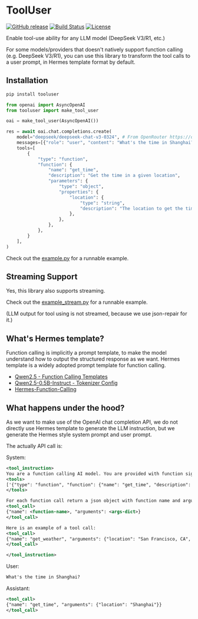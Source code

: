 # ToolUser

[![GitHub release](https://img.shields.io/github/v/release/BeautyyuYanli/tooluser?label=Version&style=flat-square)](https://github.com/BeautyyuYanli/tooluser/releases) [![Build Status](https://img.shields.io/github/actions/workflow/status/BeautyyuYanli/tooluser/publish.yaml?style=flat-square&logo=github-actions&logoColor=white)](https://github.com/BeautyyuYanli/tooluser/actions/workflows/publish.yaml) [![License](https://img.shields.io/badge/License-Apache_2.0-blue?style=flat-square&logo=apache&logoColor=white)](https://github.com/BeautyyuYanli/tooluser/blob/main/LICENSE)

Enable tool-use ability for any LLM model (DeepSeek V3/R1, etc.)

For some models/providers that doesn't natively support function calling (e.g. DeepSeek V3/R1), you can use this library to transform the tool calls to a user prompt, in Hermes template format by default.

## Installation

```bash
pip install tooluser
```

```python
from openai import AsyncOpenAI
from tooluser import make_tool_user

oai = make_tool_user(AsyncOpenAI())

res = await oai.chat.completions.create(
    model="deepseek/deepseek-chat-v3-0324", # From OpenRouter https://openrouter.ai/deepseek/deepseek-chat-v3-0324
    messages=[{"role": "user", "content": "What's the time in Shanghai?"}],
    tools=[
        {
            "type": "function",
            "function": {
                "name": "get_time",
                "description": "Get the time in a given location",
                "parameters": {
                    "type": "object",
                    "properties": {
                        "location": {
                            "type": "string",
                            "description": "The location to get the time for",
                        },
                    },
                },
            },
        }
    ],
)
```

Check out the [example.py](example.py) for a runnable example.

## Streaming Support

Yes, this library also supports streaming.

Check out the [example_stream.py](example_stream.py) for a runnable example.

(LLM output for tool using is not streamed, because we use json-repair for it.)

## What's Hermes template?

Function calling is implicitly a prompt template, to make the model understand how to output the structured response as we want. Hermes template is a widely adopted prompt template for function calling.

- [Qwen2.5 - Function Calling Templates](https://qwen.readthedocs.io/en/latest/framework/function_call.html#qwen2-5-function-calling-templates)
- [Qwen2.5-0.5B-Instruct - Tokenizer Config](https://huggingface.co/Qwen/Qwen2.5-0.5B-Instruct/blob/main/tokenizer_config.json#L198)
- [Hermes-Function-Calling](https://github.com/NousResearch/Hermes-Function-Calling#prompt-format-for-function-calling)

## What happens under the hood?

As we want to make use of the OpenAI chat completion API, we do not directly use Hermes template to generate the LLM instruction, but we generate the Hermes style system prompt and user prompt.

The actually API call is:

System:

```xml
<tool_instruction>
You are a function calling AI model. You are provided with function signatures within <tools> </tools> XML tags. You may call one or more functions to assist with the user query. Don't make assumptions about what values to plug into functions.
<tools>
['{"type": "function", "function": {"name": "get_time", "description": "Get the time in a given location", "parameters": {"type": "object", "properties": {"location": {"type": "string", "description": "The location to get the time for"}}}}}']
</tools>

For each function call return a json object with function name and arguments within <tool_call> </tool_call> tags with the following schema:
<tool_call>
{"name": <function-name>, "arguments": <args-dict>}
</tool_call>

Here is an example of a tool call:
<tool_call>
{"name": "get_weather", "arguments": {"location": "San Francisco, CA", "unit": "celsius"}}
</tool_call>

</tool_instruction>
```

User:

```xml
What's the time in Shanghai?
```

Assistant:

```xml
<tool_call>
{"name": "get_time", "arguments": {"location": "Shanghai"}}
</tool_call>
```

